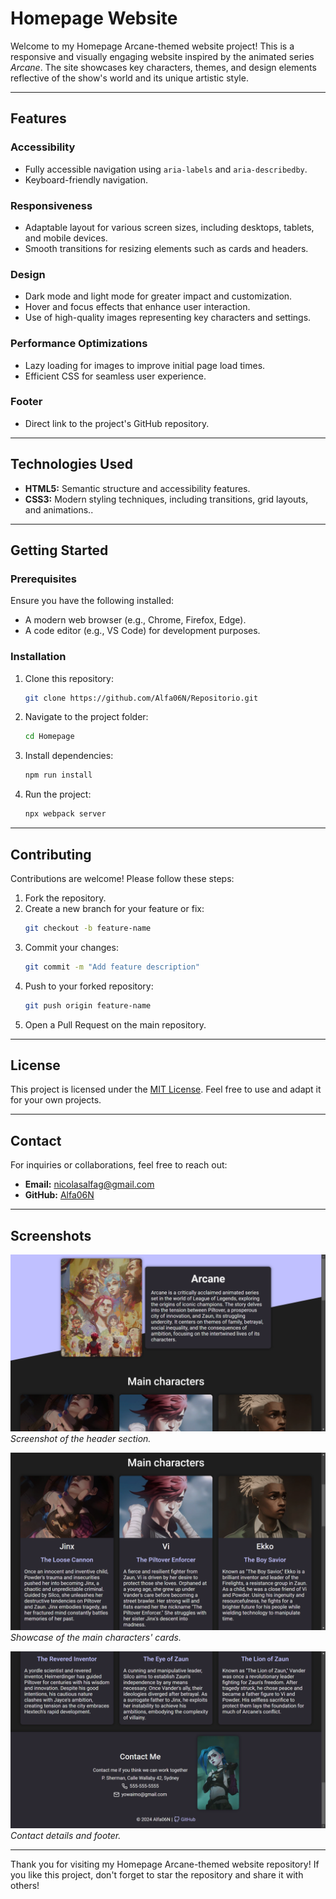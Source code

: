 # Homepage Website

Welcome to my Homepage Arcane-themed website project! This is a responsive and visually engaging website inspired by the animated series _Arcane_. The site showcases key characters, themes, and design elements reflective of the show's world and its unique artistic style.

---

## Features

### **Accessibility**

- Fully accessible navigation using `aria-labels` and `aria-describedby`.
- Keyboard-friendly navigation.

### **Responsiveness**

- Adaptable layout for various screen sizes, including desktops, tablets, and mobile devices.
- Smooth transitions for resizing elements such as cards and headers.

### **Design**

- Dark mode and light mode for greater impact and customization.
- Hover and focus effects that enhance user interaction.
- Use of high-quality images representing key characters and settings.

### **Performance Optimizations**

- Lazy loading for images to improve initial page load times.
- Efficient CSS for seamless user experience.

### **Footer**

- Direct link to the project's GitHub repository.

---

## Technologies Used

- **HTML5:** Semantic structure and accessibility features.
- **CSS3:** Modern styling techniques, including transitions, grid layouts, and animations..

---

## Getting Started

### **Prerequisites**

Ensure you have the following installed:

- A modern web browser (e.g., Chrome, Firefox, Edge).
- A code editor (e.g., VS Code) for development purposes.

### **Installation**

1. Clone this repository:
   ```bash
   git clone https://github.com/Alfa06N/Repositorio.git
   ```
2. Navigate to the project folder:
   ```bash
   cd Homepage
   ```
3. Install dependencies:
   ```bash
   npm run install
   ```
4. Run the project:
   ```bash
   npx webpack server
   ```

---

## Contributing

Contributions are welcome! Please follow these steps:

1. Fork the repository.
2. Create a new branch for your feature or fix:
   ```bash
   git checkout -b feature-name
   ```
3. Commit your changes:
   ```bash
   git commit -m "Add feature description"
   ```
4. Push to your forked repository:
   ```bash
   git push origin feature-name
   ```
5. Open a Pull Request on the main repository.

---

## License

This project is licensed under the [MIT License](LICENSE). Feel free to use and adapt it for your own projects.

---

## Contact

For inquiries or collaborations, feel free to reach out:

- **Email:** nicolasalfag@gmail.com
- **GitHub:** [Alfa06N](https://github.com/Alfa06N)

---

## Screenshots

![Arcane Header](./images/Screenshots/header.png)
_Screenshot of the header section._

![Character Cards](./images/Screenshots/cards.png)
_Showcase of the main characters' cards._

![Footer Section](./images/Screenshots/footer.png)
_Contact details and footer._

---

Thank you for visiting my Homepage Arcane-themed website repository! If you like this project, don't forget to star the repository and share it with others!
